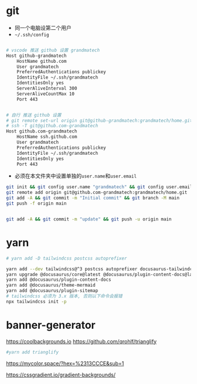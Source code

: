# git

- 同一个电脑设第二个用户
- `~/.ssh/config`

```bash

# vscode 推送 github 设置 grandmatech
Host github-grandmatech
    HostName github.com
    User grandmatech
    PreferredAuthentications publickey
    IdentityFile ~/.ssh/grandmatech
    IdentitiesOnly yes
    ServerAliveInterval 300
    ServerAliveCountMax 10
    Port 443


# 自行 推送 github 设置
# git remote set-url origin git@github-grandmatech:grandmatech/home.git
# ssh -T git@github.com-grandmatech
Host github.com-grandmatech
    HostName ssh.github.com
    User grandmatech
    PreferredAuthentications publickey
    IdentityFile ~/.ssh/grandmatech
    IdentitiesOnly yes
    Port 443

```

- 必须在本文件夹中设置单独的`user.name`和`user.email`

```bash
git init && git config user.name "grandmatech" && git config user.email "grandmatech@126.com" 
git remote add origin git@github.com-grandmatech:grandmatech/home.git
git add -A && git commit -m "Initial commit" && git branch -M main
git push -f origin main


git add -A && git commit -m "update" && git push -u origin main
```

# yarn
```bash
# yarn add -D tailwindcss postcss autoprefixer

yarn add --dev tailwindcss@^3 postcss autoprefixer docusaurus-tailwindcss
yarn upgrade @docusaurus/core@latest @docusaurus/plugin-content-docs@latest @docusaurus/preset-classic@latest @docusaurus/module-type-aliases@latest @docusaurus/tsconfig@latest @docusaurus/types@latest
yarn add @docusaurus/plugin-content-docs
yarn add @docusaurus/theme-mermaid
yarn add @docusaurus/plugin-sitemap
# tailwindcss 必须为 3.x 版本, 否则以下命令会报错
npx tailwindcss init -p

```

# banner-generator

https://coolbackgrounds.io
https://github.com/qrohlf/trianglify

```bash
#yarn add trianglify


```

https://mycolor.space/?hex=%2313CCCE&sub=1

https://cssgradient.io/gradient-backgrounds/
